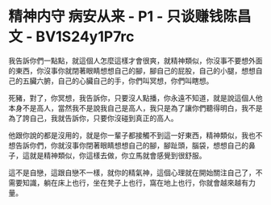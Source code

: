 # 精神内守 病安从来 - P1 - 只谈赚钱陈昌文 - BV1S24y1P7rc

我告訴你們一點點，就這個人怎麼這樣才會很爽，就精神類似，你沒事不要想外面的東西，你沒事你就閉著眼睛想想自己的腳，腳自己的屁股，自己的小腿，想想自己的五臟六腑，自己的心臟自己的手，你們叫冥想，你們叫瞎想。

死豬，對了，你冥想，我告訴你，只要沒人點播，你永遠不知道，就是說這個人他本身不是高人，當然我不是說我自己是高人，我只是為了讓你們聽得明白，我不是為了誇自己，我就告訴你，只要你沒碰到真正的高人。

他跟你說的都是沒用的，就是你一輩子都接觸不到這一好東西，精神類似，我也不想告訴你們，你就沒事你閉著眼睛想想自己的腳，腳趾頭，腦袋，想想自己的鼻子，這就是精神類似，你這樣去做，你立馬就會感覺到很舒服。

這不是自戀，這跟自戀不一樣，就你的精氣神，這個心理就在開始關注自己了，不需要知識，躺在床上也行，坐在凳子上也行，窩在地上也行，你就會越來越有力量。

